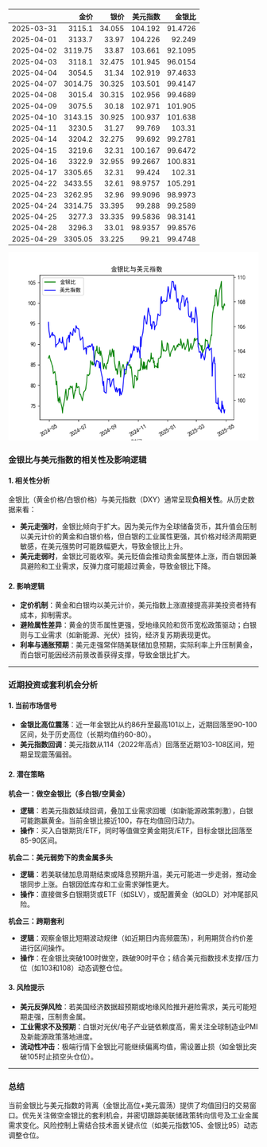 |            |    金价 |   银价 |   美元指数 |   金银比 |
|:-----------|--------:|-------:|-----------:|---------:|
| 2025-03-31 | 3115.1  | 34.055 |   104.192  |  91.4726 |
| 2025-04-01 | 3133.7  | 33.97  |   104.226  |  92.249  |
| 2025-04-02 | 3119.75 | 33.87  |   103.661  |  92.1095 |
| 2025-04-03 | 3118.1  | 32.475 |   101.945  |  96.0154 |
| 2025-04-04 | 3054.5  | 31.34  |   102.919  |  97.4633 |
| 2025-04-07 | 3014.75 | 30.325 |   103.501  |  99.4147 |
| 2025-04-08 | 3015.4  | 30.315 |   102.956  |  99.4689 |
| 2025-04-09 | 3075.5  | 30.18  |   102.971  | 101.905  |
| 2025-04-10 | 3143.15 | 30.925 |   100.937  | 101.638  |
| 2025-04-11 | 3230.5  | 31.27  |    99.769  | 103.31   |
| 2025-04-14 | 3204.2  | 32.275 |    99.692  |  99.2781 |
| 2025-04-15 | 3219.6  | 32.31  |   100.167  |  99.6472 |
| 2025-04-16 | 3322.9  | 32.955 |    99.2667 | 100.831  |
| 2025-04-17 | 3305.65 | 32.31  |    99.424  | 102.31   |
| 2025-04-22 | 3433.55 | 32.61  |    98.9757 | 105.291  |
| 2025-04-23 | 3262.95 | 32.96  |    99.9096 |  98.9973 |
| 2025-04-24 | 3314.75 | 33.395 |    99.288  |  99.2589 |
| 2025-04-25 | 3277.3  | 33.335 |    99.5836 |  98.3141 |
| 2025-04-28 | 3296.3  | 33.01  |    98.9357 |  99.8576 |
| 2025-04-29 | 3305.05 | 33.225 |    99.21   |  99.4748 |

![图](gold_silver_usdx.png)



### 金银比与美元指数的相关性及影响逻辑

#### 1. 相关性分析
金银比（黄金价格/白银价格）与美元指数（DXY）通常呈现**负相关性**。从历史数据来看：
- **美元走强时**，金银比倾向于扩大。因为美元作为全球储备货币，其升值会压制以美元计价的黄金和白银价格，但白银的工业属性更强，其价格对经济周期更敏感，在美元强势时可能跌幅更大，导致金银比上升。
- **美元走弱时**，金银比可能收窄。美元贬值会推动贵金属整体上涨，而白银因兼具避险和工业需求，反弹力度可能超过黄金，导致金银比下降。

#### 2. 影响逻辑
- **定价机制**：黄金和白银均以美元计价，美元指数上涨直接提高非美投资者持有成本，抑制需求。
- **避险属性差异**：黄金的货币属性更强，受地缘风险和货币宽松政策驱动；白银则与工业需求（如新能源、光伏）挂钩，经济复苏期表现更优。
- **利率与通胀预期**：美元走强常伴随美联储加息预期，实际利率上升压制黄金，而白银可能因经济前景改善获得支撑，导致金银比扩大。

---

### 近期投资或套利机会分析

#### 1. 当前市场信号
- **金银比高位震荡**：近一年金银比从约86升至最高101以上，近期回落至90-100区间，处于历史高位（长期均值约60-80）。
- **美元指数回调**：美元指数从114（2022年高点）回落至近期103-108区间，短期呈现震荡偏弱。

#### 2. 潜在策略
**机会一：做空金银比（多白银/空黄金）**
- **逻辑**：若美元指数延续回调，叠加工业需求回暖（如新能源政策刺激），白银可能跑赢黄金。当前金银比接近100，存在均值回归动力。
- **操作**：买入白银期货/ETF，同时等值做空黄金期货/ETF，目标金银比回落至85-90区间。

**机会二：美元弱势下的贵金属多头**
- **逻辑**：若美联储加息周期结束或降息预期升温，美元可能进一步走弱，推动金银同步上涨。白银因低库存和工业需求弹性更大。
- **操作**：直接做多白银期货或ETF（如SLV），或配置黄金（如GLD）对冲尾部风险。

**机会三：跨期套利**
- **逻辑**：观察金银比短期波动规律（如近期日内高频震荡），利用期货合约价差进行区间操作。
- **操作**：在金银比突破100时做空，跌破90时平仓；结合美元指数技术支撑/压力位（如103和108）动态调整仓位。

#### 3. 风险提示
- **美元反弹风险**：若美国经济数据超预期或地缘风险推升避险需求，美元可能短期走强，压制贵金属。
- **工业需求不及预期**：白银对光伏/电子产业链依赖度高，需关注全球制造业PMI及新能源政策落地进度。
- **流动性冲击**：极端行情下金银比可能继续偏离均值，需设置止损（如金银比突破105时止损空头仓位）。

---

### 总结
当前金银比与美元指数的背离（金银比高位+美元震荡）提供了均值回归的交易窗口。优先关注做空金银比的套利机会，并密切跟踪美联储政策转向信号及工业金属需求变化。风险控制上需结合技术面关键点位（如美元指数105、金银比95）动态调整仓位。